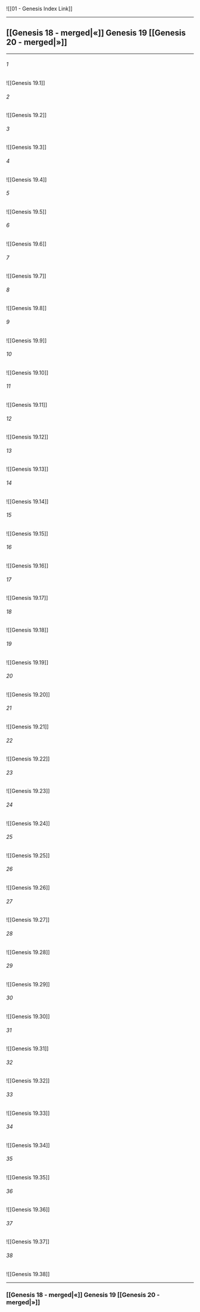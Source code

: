 ![[01 - Genesis Index Link]]

---
##  [[Genesis 18 - merged|«]] Genesis 19 [[Genesis 20 - merged|»]]

---

###### 1
![[Genesis 19.1]] 

###### 2
![[Genesis 19.2]] 

###### 3
![[Genesis 19.3]] 

###### 4
![[Genesis 19.4]]

###### 5 
![[Genesis 19.5]] 

###### 6
![[Genesis 19.6]] 

###### 7
![[Genesis 19.7]] 

###### 8
![[Genesis 19.8]] 

###### 9
![[Genesis 19.9]] 

###### 10
![[Genesis 19.10]] 

###### 11
![[Genesis 19.11]] 

###### 12
![[Genesis 19.12]]

###### 13
![[Genesis 19.13]] 

###### 14
![[Genesis 19.14]] 

###### 15
![[Genesis 19.15]]

###### 16
![[Genesis 19.16]] 

###### 17
![[Genesis 19.17]]

###### 18
![[Genesis 19.18]] 

###### 19
![[Genesis 19.19]] 

###### 20
![[Genesis 19.20]]

###### 21
![[Genesis 19.21]] 

###### 22
![[Genesis 19.22]] 

###### 23
![[Genesis 19.23]]

###### 24
![[Genesis 19.24]] 

###### 25
![[Genesis 19.25]]

###### 26
![[Genesis 19.26]] 

###### 27
![[Genesis 19.27]] 

###### 28
![[Genesis 19.28]]

###### 29
![[Genesis 19.29]] 

###### 30
![[Genesis 19.30]] 

###### 31
![[Genesis 19.31]] 

###### 32
![[Genesis 19.32]] 

###### 33
![[Genesis 19.33]]

###### 34
![[Genesis 19.34]] 

###### 35
![[Genesis 19.35]]

###### 36
![[Genesis 19.36]] 

###### 37
![[Genesis 19.37]] 

###### 38
![[Genesis 19.38]]


---
###  [[Genesis 18 - merged|«]] Genesis 19 [[Genesis 20 - merged|»]]